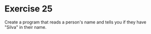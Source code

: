 # Exercise 25

Create a program that reads a person's name and tells you if they have "Silva" in their name.
